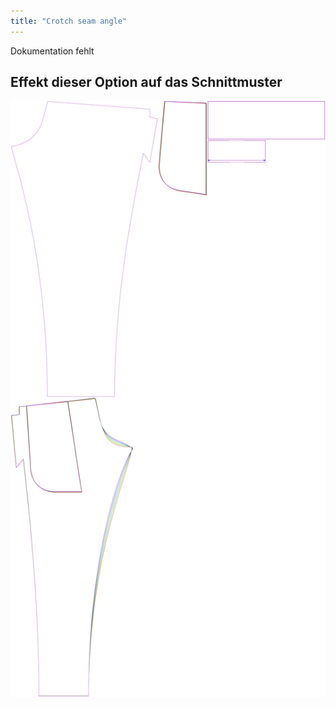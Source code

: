 ```yaml
---
title: "Crotch seam angle"
---
```


<Fixme>

Dokumentation fehlt

</Fixme>

## Effekt dieser Option auf das Schnittmuster

![Dieses Bild zeigt den Effekt dieser Option, indem es mehrere Varianten überlagert, die einen anderen Wert für diese Option haben](paco_crotchseamcurveangle_sample.svg "Effect of this option on the pattern")
